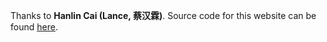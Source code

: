 Thanks to **Hanlin Cai (Lance, 蔡汉霖)**. Source code for this website can be found [here](https://github.com/GuangLun2000/GuangLun2000.github.io).
